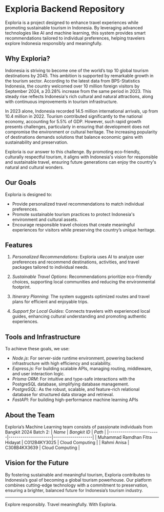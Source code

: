 # Exploria Backend Repository

Exploria is a project designed to enhance travel experiences while promoting sustainable tourism in Indonesia. By leveraging advanced technologies like AI and machine learning, this system provides smart recommendations tailored to individual preferences, helping travelers explore Indonesia responsibly and meaningfully.

## Why Exploria?

Indonesia is striving to become one of the world’s top 10 global tourism destinations by 2045. This ambition is supported by remarkable growth in the tourism sector. According to the latest data from BPS-Statistics Indonesia, the country welcomed over 10 million foreign visitors by September 2024, a 20.28% increase from the same period in 2023. This steady rise reflects Indonesia's rich cultural and natural attractions, along with continuous improvements in tourism infrastructure.

In 2023 alone, Indonesia recorded 14.5 million international arrivals, up from 10.4 million in 2022. Tourism contributed significantly to the national economy, accounting for 5.5% of GDP. However, such rapid growth presents challenges, particularly in ensuring that development does not compromise the environment or cultural heritage. The increasing popularity of destinations demands solutions that balance economic gains with sustainability and preservation.

Exploria is our answer to this challenge. By promoting eco-friendly, culturally respectful tourism, it aligns with Indonesia's vision for responsible and sustainable travel, ensuring future generations can enjoy the country's natural and cultural wonders.

## Our Goals

Exploria is designed to:
- Provide personalized travel recommendations to match individual preferences.
- Promote sustainable tourism practices to protect Indonesia's environment and cultural assets.
- Encourage responsible travel choices that create meaningful experiences for visitors while preserving the country’s unique heritage.

## Features

1. *Personalized Recommendations*:
   Exploria uses AI to analyze user preferences and recommend destinations, activities, and travel packages tailored to individual needs.

2. *Sustainable Travel Options*:
   Recommendations prioritize eco-friendly choices, supporting local communities and reducing the environmental footprint.

3. *Itinerary Planning*:
   The system suggests optimized routes and travel plans for efficient and enjoyable trips.

4. *Support for Local Guides*:
   Connects travelers with experienced local guides, enhancing cultural understanding and promoting authentic experiences.

## Tools and Infrastructure

To achieve these goals, we use:
- *Node.js*: For server-side runtime environment, powering backend infrastructure with high efficiency and scalability.
- *Express.js*: For building scalable APIs, managing routing, middleware, and user interaction logic.
- *Prisma ORM*: For intuitive and type-safe interactions with the PostgreSQL database, simplifying database management.
- *PostgreSQL*: As the robust, scalable, and feature-rich relational database for structured data storage and retrieval.
- *FastAPI*: For building high-performance machine learning APIs

## About the Team

Exploria’s Machine Learning team consists of passionate individuals from Bangkit 2024 Batch 2:
| *Name*                | *Bangkit ID*       | *Path*           |
|--------------------------|----------------------|--------------------|
| Muhammad Ramdhan Fitra Hidayat | C012B4KY3025       | Cloud Computing   |
| Rahmi Anisa        | C308B4KX3639      | Cloud Computing   |

## Vision for the Future

By fostering sustainable and meaningful tourism, Exploria contributes to Indonesia’s goal of becoming a global tourism powerhouse. Our platform combines cutting-edge technology with a commitment to preservation, ensuring a brighter, balanced future for Indonesia’s tourism industry.

---

Explore responsibly. Travel meaningfully. With Exploria. 
